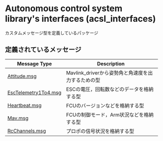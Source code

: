 # Autonomous control system library's interfaces (acsl_interfaces)
カスタムメッセージ型を定義しているパッケージ

## 定義されているメッセージ
| Message Type                                       | Description |
| -------------------------------------------------- | ------------- |
| [Attitude.msg](./msg/Attitude.msg)                 | Mavlink_driverから姿勢角と角速度を出力するための型 |
| [EscTelemetry1To4.msg](./msg/EscTelemetry1To4.msg) | ESCの電圧，回転数などのデータを格納する型 |
| [Heartbeat.msg](./msg/Heartbeat.msg)               | FCUのバージョンなどを格納する型 |
| [Mav.msg](./msg/Mav.msg)                           | FCUの制御モード，Arm状況などを格納する型 |
| [RcChannels.msg](./msg/RcChannels.msg)             | プロポの信号状況を格納する型 |